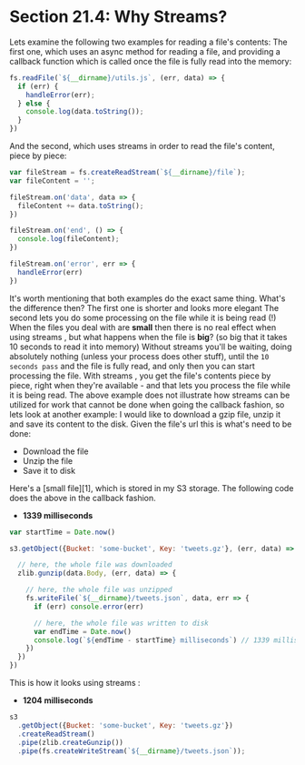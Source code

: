 # Section 21.4: Why Streams?

Lets examine the following two examples for reading a file's contents: The first one, 
which uses an async method for reading a file, and providing a callback function which 
is called once the file is fully read into the memory:
```js
fs.readFile(`${__dirname}/utils.js`, (err, data) => {
  if (err) {
    handleError(err);
  } else {
    console.log(data.toString());
  }
})
```

And the second, which uses streams in order to read the file's content, piece by piece:
```js
var fileStream = fs.createReadStream(`${__dirname}/file`);
var fileContent = '';

fileStream.on('data', data => {
  fileContent += data.toString();
})

fileStream.on('end', () => {
  console.log(fileContent);
})

fileStream.on('error', err => {
  handleError(err)
})
```

It's worth mentioning that both examples do the exact same thing. What's the 
difference then? The first one is shorter and looks more elegant The second lets you 
do some processing on the file while it is being read (!) When the files you deal with 
are **small** then there is no real effect when using streams , but what happens when 
the file is **big**? (so big that it takes 10 seconds to read it into memory) Without 
streams you'll be waiting, doing absolutely nothing (unless your process does other 
stuff), until the `10 seconds pass` and the file is fully read, and only then you can 
start processing the file. With streams , you get the file's contents piece by piece, 
right when they're available - and that lets you process the file while it is being 
read. The above example does not illustrate how streams can be utilized for work that 
cannot be done when going the callback fashion, so lets look at another example:
I would like to download a gzip file, unzip it and save its content to the disk. Given 
the file's url this is what's need to be done:

- Download the file
- Unzip the file
- Save it to disk

Here's a [small file][1], which is stored in my S3 storage. The following code does 
the above in the callback fashion.

- **1339 milliseconds**
```js
var startTime = Date.now()

s3.getObject({Bucket: 'some-bucket', Key: 'tweets.gz'}, (err, data) => {

  // here, the whole file was downloaded
  zlib.gunzip(data.Body, (err, data) => {

    // here, the whole file was unzipped
    fs.writeFile(`${__dirname}/tweets.json`, data, err => {
      if (err) console.error(err)

      // here, the whole file was written to disk
      var endTime = Date.now()
      console.log(`${endTime - startTime} milliseconds`) // 1339 milliseconds
    })
  })
})
```

This is how it looks using streams :
- **1204 milliseconds**
```js
s3
  .getObject({Bucket: 'some-bucket', Key: 'tweets.gz'})
  .createReadStream()
  .pipe(zlib.createGunzip())
  .pipe(fs.createWriteStream(`${__dirname}/tweets.json`));
```